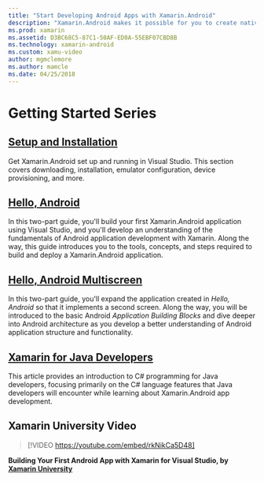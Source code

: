 ```yaml
---
title: "Start Developing Android Apps with Xamarin.Android"
description: "Xamarin.Android makes it possible for you to create native Android applications using the same UI controls as you would in Java, but with the flexibility and elegance of a modern language (C#), the power of the .NET Base Class Library (BCL), and a first-class IDE (Visual Studio) at your fingertips. This series introduces the basics of Xamarin.Android development. It takes you from setup and installation to building your first application."
ms.prod: xamarin
ms.assetid: D3BC68C5-87C1-50AF-ED0A-55EBF07CBD8B
ms.technology: xamarin-android
ms.custom: xamu-video
author: mgmclemore
ms.author: mamcle
ms.date: 04/25/2018
---
```


# Getting Started Series

##  [Setup and Installation](~/android/get-started/installation/index.md)

Get Xamarin.Android set up and running in Visual Studio. This section
covers downloading, installation, emulator configuration, device
provisioning, and more.


##  [Hello, Android](~/android/get-started/hello-android/index.md)

In this two-part guide, you'll build your first Xamarin.Android
application using Visual Studio, and you'll develop an understanding
of the fundamentals of Android application development with Xamarin.
Along the way, this guide introduces you to the tools, concepts,
and steps required to build and deploy a Xamarin.Android application.


##  [Hello, Android Multiscreen](~/android/get-started/hello-android-multiscreen/index.md)

In this two-part guide, you'll expand the application created in
_Hello, Android_ so that it implements a second screen. Along the way,
you will be introduced to the basic Android *Application Building
Blocks* and dive deeper into Android architecture as you develop a
better understanding of Android application structure and
functionality.


##  [Xamarin for Java Developers](~/android/get-started/java-developers.md)

This article provides an introduction to C# programming for Java
developers, focusing primarily on the C# language features that Java
developers will encounter while learning about Xamarin.Android app
development.

## Xamarin University Video

> [!VIDEO https://youtube.com/embed/rkNikCa5D48]

**Building Your First Android App with Xamarin for Visual Studio, by [Xamarin University](https://university.xamarin.com)**